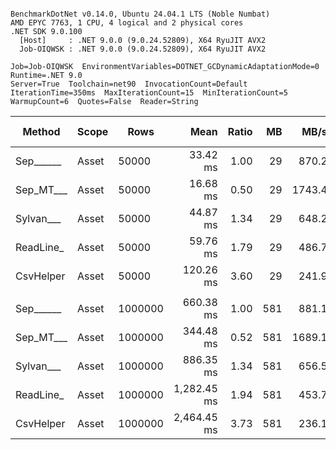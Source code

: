 ```

BenchmarkDotNet v0.14.0, Ubuntu 24.04.1 LTS (Noble Numbat)
AMD EPYC 7763, 1 CPU, 4 logical and 2 physical cores
.NET SDK 9.0.100
  [Host]     : .NET 9.0.0 (9.0.24.52809), X64 RyuJIT AVX2
  Job-OIQWSK : .NET 9.0.0 (9.0.24.52809), X64 RyuJIT AVX2

Job=Job-OIQWSK  EnvironmentVariables=DOTNET_GCDynamicAdaptationMode=0  Runtime=.NET 9.0  
Server=True  Toolchain=net90  InvocationCount=Default  
IterationTime=350ms  MaxIterationCount=15  MinIterationCount=5  
WarmupCount=6  Quotes=False  Reader=String  

```
| Method    | Scope | Rows    | Mean        | Ratio | MB  | MB/s   | ns/row | Allocated  | Alloc Ratio |
|---------- |------ |-------- |------------:|------:|----:|-------:|-------:|-----------:|------------:|
| Sep______ | Asset | 50000   |    33.42 ms |  1.00 |  29 |  870.2 |  668.5 |   13.48 MB |        1.00 |
| Sep_MT___ | Asset | 50000   |    16.68 ms |  0.50 |  29 | 1743.4 |  333.7 |   13.54 MB |        1.00 |
| Sylvan___ | Asset | 50000   |    44.87 ms |  1.34 |  29 |  648.2 |  897.5 |   13.63 MB |        1.01 |
| ReadLine_ | Asset | 50000   |    59.76 ms |  1.79 |  29 |  486.7 | 1195.3 |   99.74 MB |        7.40 |
| CsvHelper | Asset | 50000   |   120.26 ms |  3.60 |  29 |  241.9 | 2405.3 |   13.64 MB |        1.01 |
|           |       |         |             |       |     |        |        |            |             |
| Sep______ | Asset | 1000000 |   660.38 ms |  1.00 | 581 |  881.1 |  660.4 |  260.41 MB |        1.00 |
| Sep_MT___ | Asset | 1000000 |   344.48 ms |  0.52 | 581 | 1689.1 |  344.5 |  268.84 MB |        1.03 |
| Sylvan___ | Asset | 1000000 |   886.35 ms |  1.34 | 581 |  656.5 |  886.4 |  260.57 MB |        1.00 |
| ReadLine_ | Asset | 1000000 | 1,282.45 ms |  1.94 | 581 |  453.7 | 1282.5 | 1991.05 MB |        7.65 |
| CsvHelper | Asset | 1000000 | 2,464.45 ms |  3.73 | 581 |  236.1 | 2464.4 |  260.58 MB |        1.00 |
